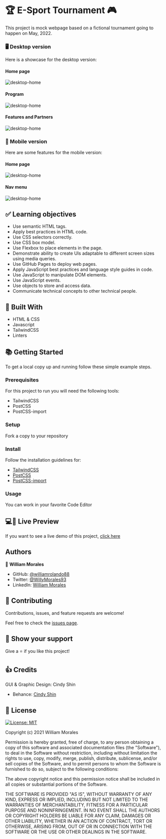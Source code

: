 # 🏆 E-Sport Tournament 🎮

This project is mock webpage based on a fictional tournament going to happen on May, 2022.

### 🖥️ Desktop version

Here is a showcase for the desktop version:

#### Home page

![desktop-home](./assets/screenshots/desktop-home.png)

#### Program

![desktop-home](./assets/screenshots/desktop-program.png)

#### Features and Partners

![desktop-home](./assets/screenshots/desktop-features&partners.png)

### 📱 Mobile version

Here are some features for the mobile version:

#### Home page

![desktop-home](./assets/screenshots/mobile-home.png)

#### Nav menu

![desktop-home](./assets/screenshots/mobile-nav-menu.png)

## ✅ Learning objectives

- Use semantic HTML tags.
- Apply best practices in HTML code.
- Use CSS selectors correctly.
- Use CSS box model.
- Use Flexbox to place elements in the page.
- Demonstrate ability to create UIs adaptable to different screen sizes using media queries.
- Use GitHub Pages to deploy web pages.
- Apply JavaScript best practices and language style guides in code.
- Use JavaScript to manipulate DOM elements.
- Use JavaScript events.
- Use objects to store and access data.
- Communicate technical concepts to other technical people.

## 🧩 Built With

- HTML & CSS
- Javascript
- TailwindCSS
- Linters

## 📚 Getting Started

To get a local copy up and running follow these simple example steps.

### Prerequisites

For this project to run you will need the following tools:

- TailwindCSS
- PostCSS
- PostCSS-import

### Setup

Fork a copy to your repository

### Install

Follow the installation guidelines for:

- [TailwindCSS](https://tailwindcss.com/docs/installation)
- [PostCSS](https://github.com/postcss/postcss#usage)
- [PostCSS-import](https://github.com/postcss/postcss-import)

### Usage

You can work in your favorite Code Editor

## 💻📱 Live Preview

<!-- There is no Live Demo available at the moment -->

If you want to see a live demo of this project, [click here](https://williamrolando88.github.io/es-tournament/)

## Authors

👤 **William Morales**

- GitHub: [@williamrolando88](https://github.com/williamrolando88)
- Twitter: [@WillyMorales93](https://twitter.com/WillyMorales93)
- LinkedIn: [William Morales](https://www.linkedin.com/in/william-morales-palma/)

## 🤝 Contributing

Contributions, issues, and feature requests are welcome!

Feel free to check the [issues page](../../issues).

## 👏 Show your support

Give a ⭐️ if you like this project!

## 👍 Credits

GUI & Graphic Design: Cindy Shin

- Behance: [Cindy Shin](https://www.behance.net/adagio07)

## 📝 License

[![License: MIT](https://img.shields.io/badge/License-MIT-yellow.svg)](https://opensource.org/licenses/MIT)

Copyright (c) 2021 William Morales

Permission is hereby granted, free of charge, to any person obtaining a copy of this software and associated documentation files (the "Software"), to deal in the Software without restriction, including without limitation the rights to use, copy, modify, merge, publish, distribute, sublicense, and/or sell copies of the Software, and to permit persons to whom the Software is furnished to do so, subject to the following conditions:

The above copyright notice and this permission notice shall be included in all copies or substantial portions of the Software.

THE SOFTWARE IS PROVIDED "AS IS", WITHOUT WARRANTY OF ANY KIND, EXPRESS OR IMPLIED, INCLUDING BUT NOT LIMITED TO THE WARRANTIES OF MERCHANTABILITY, FITNESS FOR A PARTICULAR PURPOSE AND NONINFRINGEMENT. IN NO EVENT SHALL THE AUTHORS OR COPYRIGHT HOLDERS BE LIABLE FOR ANY CLAIM, DAMAGES OR OTHER LIABILITY, WHETHER IN AN ACTION OF CONTRACT, TORT OR OTHERWISE, ARISING FROM, OUT OF OR IN CONNECTION WITH THE SOFTWARE OR THE USE OR OTHER DEALINGS IN THE SOFTWARE.
